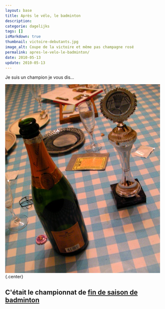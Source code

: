 ```yaml
---
layout: base
title: Après le vélo, le badminton
description: 
categorie: dagelijks
tags: []
isMarkdown: true
thumbnail: victoire-debutants.jpg
image_alt: Coupe de la victoire et même pas champagne rosé
permalink: apres-le-velo-le-badminton/
date: 2010-05-13
update: 2010-05-13
---
```




Je suis un champion je vous dis...

![Coupe de la victoire et même pas champagne rosé](victoire-debutants.jpg){.center}

C'était le championnat de [fin de saison de badminton](/reprise-du-badminton)
---